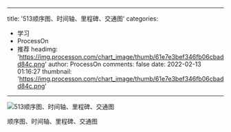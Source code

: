 
---
title: '513顺序图、时间轴、里程碑、交通图'
categories: 
 - 学习
 - ProcessOn
 - 推荐
headimg: 'https://img.processon.com/chart_image/thumb/61e7e3bef346fb06cbadd84c.png'
author: ProcessOn
comments: false
date: 2022-02-13 01:16:27
thumbnail: 'https://img.processon.com/chart_image/thumb/61e7e3bef346fb06cbadd84c.png'
---

<div>   
<img class="thumb" alt="513顺序图、时间轴、里程碑、交通图" src="https://img.processon.com/chart_image/thumb/61e7e3bef346fb06cbadd84c.png" referrerpolicy="no-referrer">
<p>顺序图、时间轴、里程碑、交通图</p>  
</div>
            